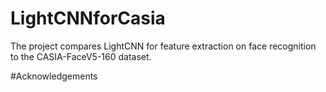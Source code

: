 # LightCNNforCasia
The project compares LightCNN for feature extraction on face recognition to the CASIA-FaceV5-160 dataset.

#Acknowledgements
